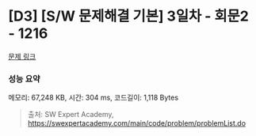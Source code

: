 # [D3] [S/W 문제해결 기본] 3일차 - 회문2 - 1216 

[문제 링크](https://swexpertacademy.com/main/code/problem/problemDetail.do?contestProbId=AV14Rq5aABUCFAYi) 

### 성능 요약

메모리: 67,248 KB, 시간: 304 ms, 코드길이: 1,118 Bytes



> 출처: SW Expert Academy, https://swexpertacademy.com/main/code/problem/problemList.do